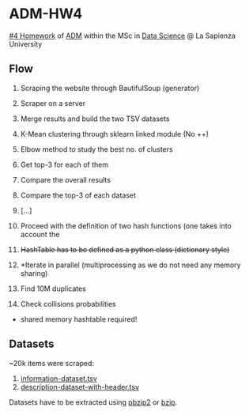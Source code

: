 # ADM-HW4
[#4 Homework](https://github.com/CriMenghini/ADM-2018/tree/master/Homework_4) of [ADM](http://aris.me/index.php/data-mining-ds-2018) within the MSc in [Data Science](http://datascience.i3s.uniroma1.it/it) @ La Sapienza University

## Flow
1. Scraping the website through BautifulSoup (generator)
2. Scraper on a server
3. Merge results and build the two TSV datasets 
4. K-Mean clustering through sklearn linked module (No ++)
5. Elbow method to study the best no. of clusters 
6. Get top-3 for each of them 
7. Compare the overall results 
8. Compare the top-3 of each dataset
9. [...]

1. Proceed with the definition of two hash functions (one takes into account the 
2. ~~HashTable has to be defined as a python class (dictionary style)~~
3. *Iterate in parallel (multiprocessing as we do not need any memory sharing)
4. Find 10M duplicates
5. Check collisions probabilities 

* shared memory hashtable required!

## Datasets
~20k items were scraped: 
1. [information-dataset.tsv](https://drive.google.com/file/d/1Byqz5YcD5-FESIq0Yi7HDlTqlxkCVbC6/view?usp=sharing)
2. [description-dataset-with-header.tsv](https://drive.google.com/file/d/1gb0pZrwiPuo_AIrHX58qSKi20JS3ss6q/view?usp=sharing)

Datasets have to be extracted using [pbzip2](https://launchpad.net/pbzip2/+download) or [bzip](http://www.bzip.org/). 
